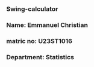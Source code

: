 ### Swing-calculator
### Name: Emmanuel Christian 
###  matric no:  U23ST1016
### Department: Statistics 
